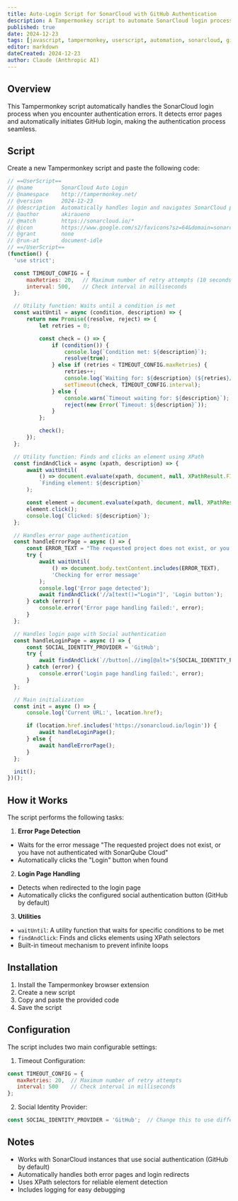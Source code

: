 ```yaml
---
title: Auto-Login Script for SonarCloud with GitHub Authentication
description: A Tampermonkey script to automate SonarCloud login process
published: true
date: 2024-12-23
tags: [javascript, tampermonkey, userscript, automation, sonarcloud, github]
editor: markdown
dateCreated: 2024-12-23
author: Claude (Anthropic AI)
---
```


## Overview
This Tampermonkey script automatically handles the SonarCloud login process when you encounter authentication errors. It detects error pages and automatically initiates GitHub login, making the authentication process seamless.

## Script
Create a new Tampermonkey script and paste the following code:

```javascript
// ==UserScript==
// @name         SonarCloud Auto Login
// @namespace    http://tampermonkey.net/
// @version      2024-12-23
// @description  Automatically handles login and navigates SonarCloud pages
// @author       akiraueno
// @match        https://sonarcloud.io/*
// @icon         https://www.google.com/s2/favicons?sz=64&domain=sonarcloud.io
// @grant        none
// @run-at       document-idle
// ==/UserScript==
(function() {
  'use strict';

  const TIMEOUT_CONFIG = {
      maxRetries: 20,　 // Maximum number of retry attempts (10 seconds)
      interval: 500,　  // Check interval in milliseconds
  };

  // Utility function: Waits until a condition is met
  const waitUntil = async (condition, description) => {
      return new Promise((resolve, reject) => {
          let retries = 0;

          const check = () => {
              if (condition()) {
                  console.log(`Condition met: ${description}`);
                  resolve(true);
              } else if (retries < TIMEOUT_CONFIG.maxRetries) {
                  retries++;
                  console.log(`Waiting for: ${description} (${retries}/${TIMEOUT_CONFIG.maxRetries})`);
                  setTimeout(check, TIMEOUT_CONFIG.interval);
              } else {
                  console.warn(`Timeout waiting for: ${description}`);
                  reject(new Error(`Timeout: ${description}`));
              }
          };

          check();
      });
  };

  // Utility function: Finds and clicks an element using XPath
  const findAndClick = async (xpath, description) => {
      await waitUntil(
          () => document.evaluate(xpath, document, null, XPathResult.FIRST_ORDERED_NODE_TYPE, null).singleNodeValue,
          `Finding element: ${description}`
      );

      const element = document.evaluate(xpath, document, null, XPathResult.FIRST_ORDERED_NODE_TYPE, null).singleNodeValue;
      element.click();
      console.log(`Clicked: ${description}`);
  };

  // Handles error page authentication
  const handleErrorPage = async () => {
      const ERROR_TEXT = "The requested project does not exist, or you have not authenticated with SonarQube Cloud.";
      try {
          await waitUntil(
              () => document.body.textContent.includes(ERROR_TEXT),
              'Checking for error message'
          );
          console.log('Error page detected');
          await findAndClick('//a[text()="Login"]', 'Login button');
      } catch (error) {
          console.error('Error page handling failed:', error);
      }
  };

  // Handles login page with Social authentication
  const handleLoginPage = async () => {
      const SOCIAL_IDENTITY_PROVIDER = 'GitHub';
      try {
          await findAndClick(`//button[.//img[@alt="${SOCIAL_IDENTITY_PROVIDER}"]]`, `${SOCIAL_IDENTITY_PROVIDER} login button`);
      } catch (error) {
          console.error('Login page handling failed:', error);
      }
  };

  // Main initialization
  const init = async () => {
      console.log('Current URL:', location.href);

      if (location.href.includes('https://sonarcloud.io/login')) {
          await handleLoginPage();
      } else {
          await handleErrorPage();
      }
  };

  init();
})();
```

## How it Works

The script performs the following tasks:

1. **Error Page Detection**
  - Waits for the error message "The requested project does not exist, or you have not authenticated with SonarQube Cloud"
  - Automatically clicks the "Login" button when found

2. **Login Page Handling**
  - Detects when redirected to the login page
  - Automatically clicks the configured social authentication button (GitHub by default)

3. **Utilities**
  - `waitUntil`: A utility function that waits for specific conditions to be met
  - `findAndClick`: Finds and clicks elements using XPath selectors
  - Built-in timeout mechanism to prevent infinite loops

## Installation

1. Install the Tampermonkey browser extension
2. Create a new script
3. Copy and paste the provided code
4. Save the script

## Configuration

The script includes two main configurable settings:

1. Timeout Configuration:
```javascript
const TIMEOUT_CONFIG = {
   maxRetries: 20,  // Maximum number of retry attempts
   interval: 500    // Check interval in milliseconds
};
```

2. Social Identity Provider:
```javascript
const SOCIAL_IDENTITY_PROVIDER = 'GitHub';  // Change this to use different providers
```

## Notes
- Works with SonarCloud instances that use social authentication (GitHub by default)
- Automatically handles both error pages and login redirects
- Uses XPath selectors for reliable element detection
- Includes logging for easy debugging
